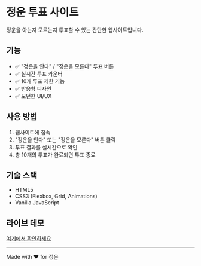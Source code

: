 # 정운 투표 사이트

정운을 아는지 모르는지 투표할 수 있는 간단한 웹사이트입니다.

## 기능

- ✅ "정운을 안다" / "정운을 모른다" 투표 버튼
- ✅ 실시간 투표 카운터
- ✅ 10개 투표 제한 기능
- ✅ 반응형 디자인
- ✅ 모던한 UI/UX

## 사용 방법

1. 웹사이트에 접속
2. "정운을 안다" 또는 "정운을 모른다" 버튼 클릭
3. 투표 결과를 실시간으로 확인
4. 총 10개의 투표가 완료되면 투표 종료

## 기술 스택

- HTML5
- CSS3 (Flexbox, Grid, Animations)
- Vanilla JavaScript

## 라이브 데모

[여기에서 확인하세요](https://unjeong.github.io/jeongun-vote-site)

---

Made with ❤️ for 정운
